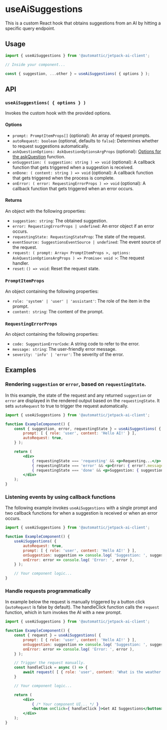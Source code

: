 # useAiSuggestions

This is a custom React hook that obtains suggestions from an AI by hitting a specific query endpoint.

## Usage

```jsx
import { useAiSuggestions } from '@automattic/jetpack-ai-client';

// Inside your component...

const { suggestion, ...other } = useAiSuggestions( { options } );
```

## API

### `useAiSuggestions( { options } )`

Invokes the custom hook with the provided options.

#### Options

- `prompt: PromptItemProps[]` (optional): An array of request prompts.
- `autoRequest: boolean` (optional, defaults to `false`): Determines whether to request suggestions automatically.
- `askQuestionOptions: AskQuestionOptionsArgProps` (optional): [Options for the askQuestion](../../ask-question/Readme.md#ask-question-parameters) function.
- `onSuggestion: ( suggestion: string ) => void` (optional): A callback function that gets triggered when a suggestion is received.
- `onDone: ( content: string ) => void` (optional): A callback function that gets triggered when the process is complete.
- `onError: ( error: RequestingErrorProps ) => void` (optional): A callback function that gets triggered when an error occurs.

#### Returns

An object with the following properties:

- `suggestion: string`: The obtained suggestion.
- `error: RequestingErrorProps | undefined`: An error object if an error occurs.
- `requestingState: RequestingStateProp`: The state of the request.
- `eventSource: SuggestionsEventSource | undefined`: The event source of the request.
- `request: ( prompt: Array< PromptItemProps >, options: AskQuestionOptionsArgProps ) => Promise< void >`: The request handler.
- `reset`: `() => void`: Reset the request state.

### `PromptItemProps`

An object containing the following properties:

- `role: 'system' | 'user' | 'assistant'`: The role of the item in the prompt.
- `content: string`: The content of the prompt.

### `RequestingErrorProps`

An object containing the following properties:

- `code: SuggestionErrorCode`: A string code to refer to the error.
- `message: string`: The user-friendly error message.
- `severity: 'info' | 'error'`: The severity of the error.

## Examples

### Rendering `suggestion` or `error`, based on `requestingState`.

In this example, the state of the request and any returned `suggestion` or `error` are displayed in the rendered output based on the `requestingState`. It sets `autoRequest` to true to trigger the request automatically.

```jsx
import { useAiSuggestions } from '@automattic/jetpack-ai-client';

function ExampleComponent() {
	const { suggestion, error, requestingState } = useAiSuggestions( {
		prompt: [ { role: 'user', content: 'Hello AI!' } ],
		autoRequest: true,
	} );

	return (
		<div>
			{ requestingState === 'requesting' && <p>Requesting...</p> }
			{ requestingState === 'error' && <p>Error: { error?.message }</p> }
			{ requestingState === 'done' && <p>Suggestion: { suggestion }</p> }
		</div>
	);
}
```
### Listening events by using callback functions

The following example invokes `useAiSuggestions` with a single prompt and two callback functions for when a suggestion is received or when an error occurs.

```jsx
import { useAiSuggestions } from '@automattic/jetpack-ai-client';

function ExampleComponent() {
	useAiSuggestions( {
		autoRequest: true,
		prompt: [ { role: 'user', content: 'Hello AI!' } ],
		onSuggestion: suggestion => console.log( 'Suggestion: ', suggestion ),
		onError: error => console.log( 'Error: ', error ),
	} );

	// Your component logic...
}
```

### Handle requests programmatically

In example below the request is manually triggered by a button click (`autoRequest` is false by default).
The handleClick function calls the `request` function, which in turn invokes the AI with a new prompt.

```jsx
import { useAiSuggestions } from '@automattic/jetpack-ai-client';

function ExampleComponent() {
	const { request } = useAiSuggestions( {
		prompt: [ { role: 'user', content: 'Hello AI!' } ],
		onSuggestion: suggestion => console.log( 'Suggestion: ', suggestion ),
		onError: error => console.log( 'Error: ', error ),
	} );

	// Trigger the request manually.
	const handleClick = async () => {
		await request( [ { role: 'user', content: 'What is the weather like?' } ] );
	}

	// Your component logic...

	return (
		<div>
			{ /* Your component UI... */ }
			<button onClick={ handleClick }>Get AI Suggestions</button>
		</div>
	);
}
```